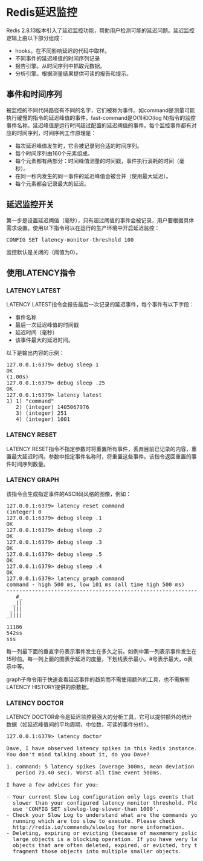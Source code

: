 # Redis延迟监控

Redis 2.8.13版本引入了延迟监控功能，帮助用户检测可能的延迟问题。延迟监控逻辑上由以下部分组成：

* hooks。在不同影响延迟的代码中取样。
* 不同事件的延迟峰值的时间序列记录
* 报告引擎。从时间序列中抓取元数据。
* 分析引擎。根据测量结果提供可读的报告和提示。

## 事件和时间序列

被监控的不同代码路径有不同的名字，它们被称为事件。如command是测量可能执行缓慢的指令的延迟峰值的事件，fast-command是O(1)和O(log N)指令的监控事件名称。延迟峰值是运行时间超过配置的延迟阈值的事件。每个监控事件都有对应的时间序列，时间序列工作原理是：

* 每次延迟峰值发生时，它会被记录到合适的时间序列。
* 每个时间序列由160个元素组成。
* 每个元素都有两部分：时间峰值测量的时间戳，事件执行消耗的时间（毫秒）。
* 在同一秒内发生的同一事件的延迟峰值会被合并（使用最大延迟）。
* 每个元素都会记录最大的延迟。

## 延迟监控开关

第一步是设置延迟阈值（毫秒），只有超过阈值的事件会被记录，用户要根据具体需求设置。使用以下指令可以在运行的生产环境中开启延迟监控：

<pre>
CONFIG SET latency-monitor-threshold 100
</pre>

监控默认是关闭的（阈值为0）。

## 使用LATENCY指令

### LATENCY LATEST

LATENCY LATEST指令会报告最后一次记录的延迟事件，每个事件有以下字段：

* 事件名称
* 最后一次延迟峰值的时间戳
* 延迟时间（毫秒）
* 该事件最大的延迟时间。

以下是输出内容的示例：

<pre>
127.0.0.1:6379> debug sleep 1
OK
(1.00s)
127.0.0.1:6379> debug sleep .25
OK
127.0.0.1:6379> latency latest
1) 1) "command"
   2) (integer) 1405067976
   3) (integer) 251
   4) (integer) 1001
</pre>

### LATENCY RESET

LATENCY RESET指令不指定参数时将重置所有事件，丢弃目前已记录的内容，重置最大延迟时间。参数中指定事件名称时，将重置这些事件。该指令返回重置的事件时间序列数量。

### LATENCY GRAPH

该指令会生成指定事件的ASCII码风格的图像，例如：

<pre>
127.0.0.1:6379> latency reset command
(integer) 0
127.0.0.1:6379> debug sleep .1
OK
127.0.0.1:6379> debug sleep .2
OK
127.0.0.1:6379> debug sleep .3
OK
127.0.0.1:6379> debug sleep .5
OK
127.0.0.1:6379> debug sleep .4
OK
127.0.0.1:6379> latency graph command
command - high 500 ms, low 101 ms (all time high 500 ms)
--------------------------------------------------------------------------------
   #_
  _||
 _|||
_||||

11186
542ss
sss
</pre>

每一列最下面的垂直字符表示事件发生在多久之前。如例中第一列表示事件发生在15秒前。每一列上面的图表示延迟的度量，下划线表示最小，#号表示最大，o表示中等。

graph子命令用于快速查看延迟事件的趋势而不需使用额外的工具，也不需解析LATENCY HISTORY提供的原数据。

### LATENCY DOCTOR

LATENCY DOCTOR命令是延迟监控最强大的分析工具，它可以提供额外的统计数据（如延迟峰值间的平均周期，中位数，可读的事件分析）。

<pre>
127.0.0.1:6379> latency doctor

Dave, I have observed latency spikes in this Redis instance.
You don't mind talking about it, do you Dave?

1. command: 5 latency spikes (average 300ms, mean deviation 120ms,
   period 73.40 sec). Worst all time event 500ms.

I have a few advices for you:

- Your current Slow Log configuration only logs events that are
  slower than your configured latency monitor threshold. Please
  use 'CONFIG SET slowlog-log-slower-than 1000'.
- Check your Slow Log to understand what are the commands you are
  running which are too slow to execute. Please check
  http://redis.io/commands/slowlog for more information.
- Deleting, expiring or evicting (because of maxmemory policy)
  large objects is a blocking operation. If you have very large
  objects that are often deleted, expired, or evicted, try to
  fragment those objects into multiple smaller objects.
  </pre>